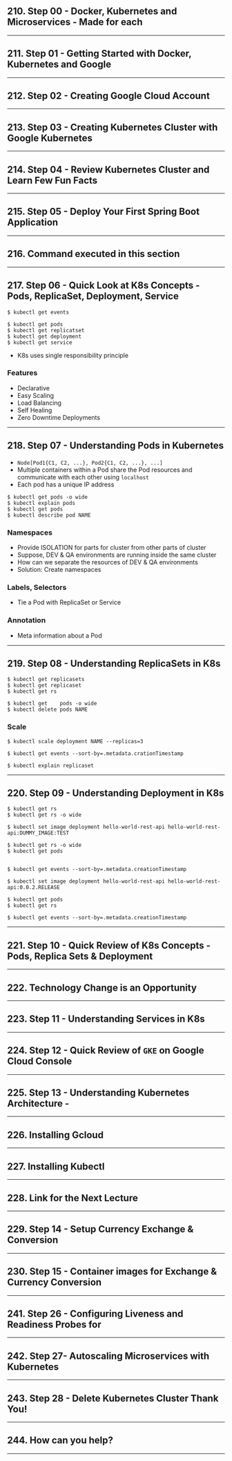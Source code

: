 ## 210. Step 00 - Docker, Kubernetes and Microservices - Made for each

***

## 211. Step 01 - Getting Started with Docker, Kubernetes and Google

***

## 212. Step 02 - Creating Google Cloud Account

***

## 213. Step 03 - Creating Kubernetes Cluster with Google Kubernetes

***

## 214. Step 04 - Review Kubernetes Cluster and Learn Few Fun Facts

***

## 215. Step 05 - Deploy Your First Spring Boot Application

***

## 216. Command executed in this section

***

## 217. Step 06 - Quick Look at K8s Concepts - Pods, ReplicaSet, Deployment, Service

```
$ kubectl get events

$ kubectl get pods
$ kubectl get replicatset
$ kubectl get deployment
$ kubectl get service
```

* K8s uses single responsibility principle

### Features
* Declarative
* Easy Scaling
* Load Balancing
* Self Healing
* Zero Downtime Deployments

***

## 218. Step 07 - Understanding Pods in Kubernetes

* `Node[Pod1{C1, C2, ...}, Pod2{C1, C2, ...}, ...]`
* Multiple containers within a Pod share the Pod resources and communicate with each other using `localhost`
* Each pod has a unique IP address

```
$ kubectl get pods -o wide
$ kubectl explain pods
$ kubectl get pods
$ kubectl describe pod NAME
```

### Namespaces
* Provide ISOLATION for parts for cluster from other parts of cluster
* Suppose, DEV & QA environments are running inside the same cluster
* How can we separate the resources of DEV & QA environments
* Solution: Create namespaces

### Labels, Selectors
* Tie a Pod with ReplicaSet or Service 

### Annotation
* Meta information about a Pod

***

## 219. Step 08 - Understanding ReplicaSets in K8s

```
$ kubectl get replicasets
$ kubectl get replicaset
$ kubectl get rs

$ kubectl get    pods -o wide
$ kubectl delete pods NAME
```

### Scale
```
$ kubectl scale deployment NAME --replicas=3
```

```
$ kubectl get events --sort-by=.metadata.crationTimestamp

$ kubectl explain replicaset
```

***

## 220. Step 09 - Understanding Deployment in K8s

```
$ kubectl get rs
$ kubectl get rs -o wide
```

```
$ kubectl set image deployment hello-world-rest-api hello-world-rest-api:DUMMY_IMAGE:TEST

$ kubectl get rs -o wide
$ kubectl get pods


$ kubectl get events --sort-by=.metadata.creationTimestamp
```

```
$ kubectl set image deployment hello-world-rest-api hello-world-rest-api:0.0.2.RELEASE

$ kubectl get pods
$ kubectl get rs

$ kubectl get events --sort-by=.metadata.creationTimestamp
```

***

## 221. Step 10 - Quick Review of K8s Concepts - Pods, Replica Sets & Deployment 


***

## 222. Technology Change is an Opportunity

***

## 223. Step 11 - Understanding Services in K8s

***

## 224. Step 12 - Quick Review of `GKE` on Google Cloud Console

***

## 225. Step 13 - Understanding Kubernetes Architecture - 

***

## 226. Installing Gcloud

***

## 227. Installing Kubectl

***

## 228. Link for the Next Lecture

***

## 229. Step 14 - Setup Currency Exchange & Conversion

***

## 230. Step 15 - Container images for Exchange & Currency Conversion

***

## 241. Step 26 - Configuring Liveness and Readiness Probes for

***

## 242. Step 27- Autoscaling Microservices with Kubernetes

***

## 243. Step 28 - Delete Kubernetes Cluster Thank You!

***

## 244. How can you help?

***
